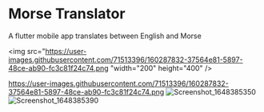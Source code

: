 # Morse Translator

A flutter mobile app translates between English and Morse

<img src="https://user-images.githubusercontent.com/71513396/160287832-37564e81-5897-48ce-ab90-fc3c81f24c74.png
"width="200" height="400" />

https://user-images.githubusercontent.com/71513396/160287832-37564e81-5897-48ce-ab90-fc3c81f24c74.png
![Screenshot_1648385350](https://user-images.githubusercontent.com/71513396/160287832-37564e81-5897-48ce-ab90-fc3c81f24c74.png)
![Screenshot_1648385390](https://user-images.githubusercontent.com/71513396/160287845-154d0819-5ed3-4834-9974-11de18b3a06e.png)
